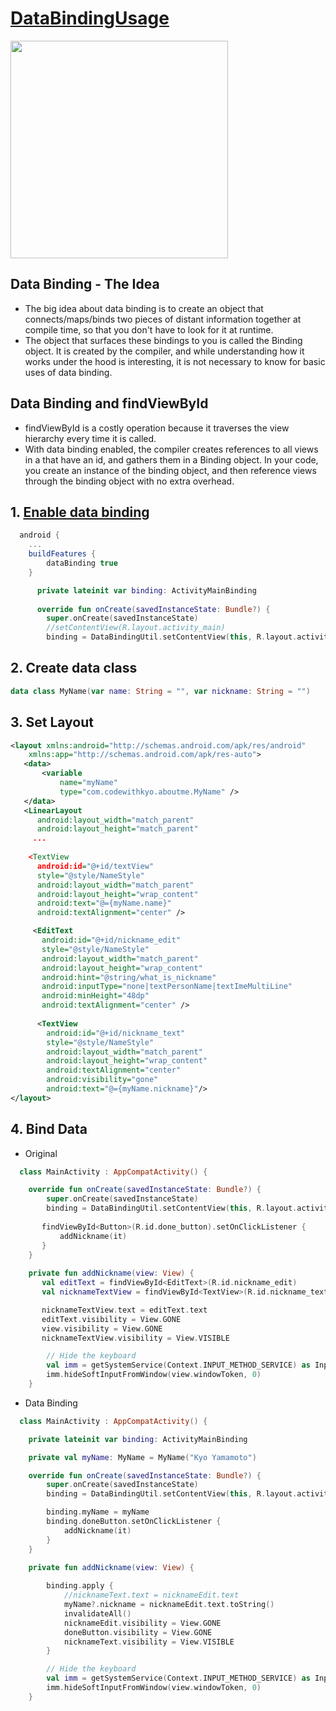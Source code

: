 # [DataBindingUsage](https://developer.android.com/jetpack/androidx/releases/databinding)

<img width="348" src="https://github.com/YamamotoDesu/DataBindingUsage/blob/master/app/src/main/java/com/codewithkyo/aboutme/gif/InputNickname.gif"> 

## Data Binding - The Idea
* The big idea about data binding is to create an object that connects/maps/binds two pieces of distant information together at compile time, so that you don't have to look for it at runtime.
* The object that surfaces these bindings to you is called the Binding object. It is created by the compiler, and while understanding how it works under the hood is interesting, it is not necessary to know for basic uses of data binding.

## Data Binding and findViewById
* findViewById is a costly operation because it traverses the view hierarchy every time it is called. 
* With data binding enabled, the compiler creates references to all views in a <layout> that have an id, and gathers them in a Binding object.
In your code, you create an instance of the binding object, and then reference views through the binding object with no extra overhead.
  
## 1. [Enable data binding](https://github.com/YamamotoDesu/ViewBinding)
```gradle
  android {
    ...
    buildFeatures {
        dataBinding true
    }
```

```kt
      private lateinit var binding: ActivityMainBinding
  
      override fun onCreate(savedInstanceState: Bundle?) {
        super.onCreate(savedInstanceState)
        //setContentView(R.layout.activity_main)
        binding = DataBindingUtil.setContentView(this, R.layout.activity_main)


```
  
## 2. Create data class 
```kt 
data class MyName(var name: String = "", var nickname: String = "")
```
  
## 3. Set Layout 
```xml 
<layout xmlns:android="http://schemas.android.com/apk/res/android"
    xmlns:app="http://schemas.android.com/apk/res-auto">
   <data>
       <variable
           name="myName"
           type="com.codewithkyo.aboutme.MyName" />
   </data>
   <LinearLayout
      android:layout_width="match_parent"
      android:layout_height="match_parent"
     ...
    
    <TextView
      android:id="@+id/textView"
      style="@style/NameStyle"
      android:layout_width="match_parent"
      android:layout_height="wrap_content"
      android:text="@={myName.name}"
      android:textAlignment="center" />

     <EditText
       android:id="@+id/nickname_edit"
       style="@style/NameStyle"
       android:layout_width="match_parent"
       android:layout_height="wrap_content"
       android:hint="@string/what_is_nickname"
       android:inputType="none|textPersonName|textImeMultiLine"
       android:minHeight="48dp"
       android:textAlignment="center" />
  
      <TextView
        android:id="@+id/nickname_text"
        style="@style/NameStyle"
        android:layout_width="match_parent"
        android:layout_height="wrap_content"
        android:textAlignment="center"
        android:visibility="gone"
        android:text="@={myName.nickname}"/>
</layout>
```
  
## 4. Bind Data 

* Original
```kt 
  class MainActivity : AppCompatActivity() {

    override fun onCreate(savedInstanceState: Bundle?) {
        super.onCreate(savedInstanceState)
        binding = DataBindingUtil.setContentView(this, R.layout.activity_main)
  
       findViewById<Button>(R.id.done_button).setOnClickListener {
           addNickname(it)
       }
    }
  
    private fun addNickname(view: View) {
       val editText = findViewById<EditText>(R.id.nickname_edit)
       val nicknameTextView = findViewById<TextView>(R.id.nickname_text)

       nicknameTextView.text = editText.text
       editText.visibility = View.GONE
       view.visibility = View.GONE
       nicknameTextView.visibility = View.VISIBLE

        // Hide the keyboard
        val imm = getSystemService(Context.INPUT_METHOD_SERVICE) as InputMethodManager
        imm.hideSoftInputFromWindow(view.windowToken, 0)
    }
```
  
* Data Binding
```kt 
  class MainActivity : AppCompatActivity() {

    private lateinit var binding: ActivityMainBinding

    private val myName: MyName = MyName("Kyo Yamamoto")

    override fun onCreate(savedInstanceState: Bundle?) {
        super.onCreate(savedInstanceState)
        binding = DataBindingUtil.setContentView(this, R.layout.activity_main)

        binding.myName = myName
        binding.doneButton.setOnClickListener {
            addNickname(it)
        }
    }
  
    private fun addNickname(view: View) {

        binding.apply {
            //nicknameText.text = nicknameEdit.text
            myName?.nickname = nicknameEdit.text.toString()
            invalidateAll()
            nicknameEdit.visibility = View.GONE
            doneButton.visibility = View.GONE
            nicknameText.visibility = View.VISIBLE
        }

        // Hide the keyboard
        val imm = getSystemService(Context.INPUT_METHOD_SERVICE) as InputMethodManager
        imm.hideSoftInputFromWindow(view.windowToken, 0)
    }
```
